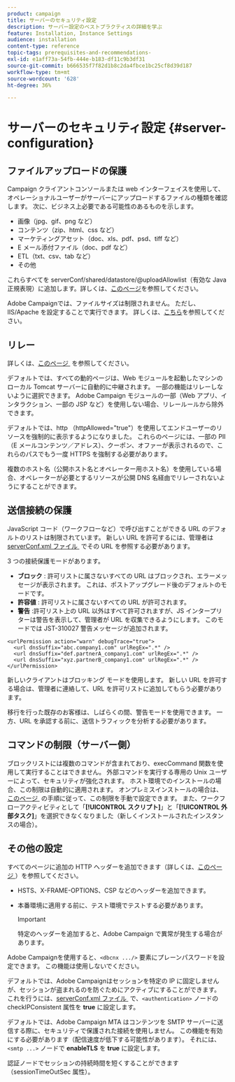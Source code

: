 ```yaml
---
product: campaign
title: サーバーのセキュリティ設定
description: サーバー設定のベストプラクティスの詳細を学ぶ
feature: Installation, Instance Settings
audience: installation
content-type: reference
topic-tags: prerequisites-and-recommendations-
exl-id: e1aff73a-54fb-444e-b183-df11c9b3df31
source-git-commit: b666535f7f82d1b8c2da4fbce1bc25cf8d39d187
workflow-type: tm+mt
source-wordcount: '628'
ht-degree: 36%

---
```


# サーバーのセキュリティ設定 {#server-configuration}

## ファイルアップロードの保護

Campaign クライアントコンソールまたは web インターフェイスを使用して、オペレーショナルユーザーがサーバーにアップロードするファイルの種類を確認します。 次に、ビジネス上必要である可能性のあるものを示します。

* 画像（jpg、gif、png など）
* コンテンツ（zip、html、css など）
* マーケティングアセット（doc、xls、pdf、psd、tiff など）
* E メール添付ファイル（doc、pdf など）
* ETL（txt、csv、tab など）
* その他

これらすべてを serverConf/shared/datastore/@uploadAllowlist（有効な Java 正規表現）に追加します。詳しくは、[このページ](../../installation/using/file-res-management.md)を参照してください。

Adobe Campaignでは、ファイルサイズは制限されません。 ただし、IIS/Apache を設定することで実行できます。 詳しくは、[こちら](../../installation/using/web-server-configuration.md)を参照してください。

## リレー

詳しくは、[&#x200B; このページ &#x200B;](../../installation/using/configuring-campaign-server.md#dynamic-page-security-and-relays) を参照してください。

デフォルトでは、すべての動的ページは、Web モジュールを起動したマシンのローカル Tomcat サーバーに自動的に中継されます。 一部の機能はリレーしないように選択できます。 Adobe Campaign モジュールの一部（Web アプリ、インタラクション、一部の JSP など）を使用しない場合、リレールールから除外できます。

デフォルトでは、http （httpAllowed=&quot;true&quot;）を使用してエンドユーザーのリソースを強制的に表示するようになりました。 これらのページには、一部の PII（E メールコンテンツ／アドレス）、クーポン、オファーが表示されるので、これらのパスでもう一度 HTTPS を強制する必要があります。

複数のホスト名（公開ホスト名とオペレーター用ホスト名）を使用している場合、オペレーターが必要とするリソースが公開 DNS 名経由でリレーされないようにすることができます。

## 送信接続の保護

JavaScript コード（ワークフローなど）で呼び出すことができる URL のデフォルトのリストは制限されています。 新しい URL を許可するには、管理者は [serverConf.xml ファイル &#x200B;](../../installation/using/the-server-configuration-file.md) でその URL を参照する必要があります。

3 つの接続保護モードがあります。

* **ブロック** : 許可リストに属さないすべての URL はブロックされ、エラーメッセージが表示されます。 これは、ポストアップグレード後のデフォルトのモードです。
* **許容値** : 許可リストに属さないすべての URL が許可されます。
* **警告** :許可リスト上の URL 以外はすべて許可されますが、JS インタープリターは警告を表示して、管理者が URL を収集できるようにします。 このモードでは JST-310027 警告メッセージが追加されます。

```
<urlPermission action="warn" debugTrace="true">
  <url dnsSuffix="abc.company1.com" urlRegEx=".*" />
  <url dnsSuffix="def.partnerA_company1.com" urlRegEx=".*" />
  <url dnsSuffix="xyz.partnerB_company1.com" urlRegEx=".*" />
</urlPermission>
```

新しいクライアントはブロッキング モードを使用します。 新しい URL を許可する場合は、管理者に連絡して、URL を許可リストに追加してもらう必要があります。

移行を行った既存のお客様は、しばらくの間、警告モードを使用できます。 一方、URL を承認する前に、送信トラフィックを分析する必要があります。

## コマンドの制限（サーバー側）

ブロックリストには複数のコマンドが含まれており、execCommand 関数を使用して実行することはできません。 外部コマンドを実行する専用の Unix ユーザーによって、セキュリティが強化されます。 ホスト環境でのインストールの場合、この制限は自動的に適用されます。 オンプレミスインストールの場合は、[&#x200B; このページ &#x200B;](../../installation/using/configuring-campaign-server.md#restricting-authorized-external-commands) の手順に従って、この制限を手動で設定できます。 また、ワークフローアクティビティとして「**[!UICONTROL スクリプト]**」と「**[!UICONTROL 外部タスク]**」を選択できなくなりました（新しくインストールされたインスタンスの場合）。

## その他の設定

すべてのページに追加の HTTP ヘッダーを追加できます（詳しくは、[&#x200B; このページ &#x200B;](../../installation/using/configuring-campaign-server.md#restricting-authorized-external-commands)）を参照してください。

* HSTS、X-FRAME-OPTIONS、CSP などのヘッダーを追加できます。
* 本番環境に適用する前に、テスト環境でテストする必要があります。

  >[!IMPORTANT]
  >
  >特定のヘッダーを追加すると、Adobe Campaign で異常が発生する場合があります。

Adobe Campaignを使用すると、`<dbcnx .../>` 要素にプレーンパスワードを設定できます。 この機能は使用しないでください。

デフォルトでは、Adobe Campaignはセッションを特定の IP に固定しませんが、セッションが盗まれるのを防ぐためにアクティブにすることができます。 これを行うには、[serverConf.xml ファイル &#x200B;](../../installation/using/the-server-configuration-file.md) で、`<authentication>` ノードの checkIPConsistent 属性を **true** に設定します。

デフォルトでは、Adobe Campaign MTA はコンテンツを SMTP サーバーに送信する際に、セキュリティで保護された接続を使用しません。 この機能を有効にする必要があります（配信速度が低下する可能性があります）。 それには、`<smtp ...>` ノードで **enableTLS** を **true** に設定します。

認証ノードでセッションの持続時間を短くすることができます（sessionTimeOutSec 属性）。

